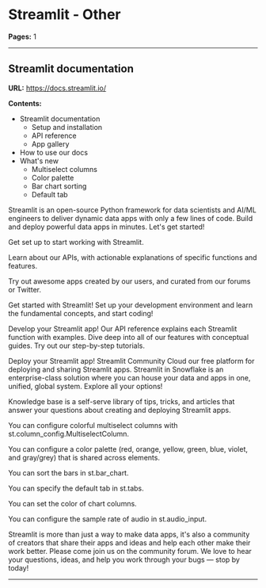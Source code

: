 # Streamlit - Other

**Pages:** 1

---

## Streamlit documentation

**URL:** https://docs.streamlit.io/

**Contents:**
- Streamlit documentation
    - Setup and installation
    - API reference
    - App gallery
- How to use our docs
- What's new
    - Multiselect columns
    - Color palette
    - Bar chart sorting
    - Default tab

Streamlit is an open-source Python framework for data scientists and AI/ML engineers to deliver dynamic data apps with only a few lines of code. Build and deploy powerful data apps in minutes. Let's get started!

Get set up to start working with Streamlit.

Learn about our APIs, with actionable explanations of specific functions and features.

Try out awesome apps created by our users, and curated from our forums or Twitter.

Get started with Streamlit! Set up your development environment and learn the fundamental concepts, and start coding!

Develop your Streamlit app! Our API reference explains each Streamlit function with examples. Dive deep into all of our features with conceptual guides. Try out our step-by-step tutorials.

Deploy your Streamlit app! Streamlit Community Cloud our free platform for deploying and sharing Streamlit apps. Streamlit in Snowflake is an enterprise-class solution where you can house your data and apps in one, unified, global system. Explore all your options!

Knowledge base is a self-serve library of tips, tricks, and articles that answer your questions about creating and deploying Streamlit apps.

You can configure colorful multiselect columns with st.column_config.MultiselectColumn.

You can configure a color palette (red, orange, yellow, green, blue, violet, and gray/grey) that is shared across elements.

You can sort the bars in st.bar_chart.

You can specify the default tab in st.tabs.

You can set the color of chart columns.

You can configure the sample rate of audio in st.audio_input.

Streamlit is more than just a way to make data apps, it's also a community of creators that share their apps and ideas and help each other make their work better. Please come join us on the community forum. We love to hear your questions, ideas, and help you work through your bugs — stop by today!

---
